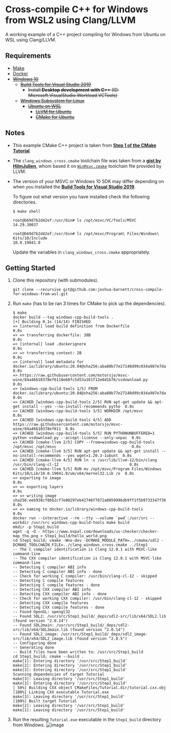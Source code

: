 # Cross-compile C++ for Windows from WSL2 using Clang/LLVM

A working example of a C++ project compiling for Windows from Ubuntu on WSL using Clang/LLVM.

## Requirements
-   [Make](https://www.gnu.org/software/make/)
-   [Docker](https://docs.docker.com/get-docker/)
-   ~~[Windows 10](https://www.microsoft.com/en-gb/software-download/windows10)~~
    -   ~~[Build Tools for Visual Studio 2019](https://visualstudio.microsoft.com/downloads/#build-tools-for-visual-studio-2019)~~
        -   ~~Install **Desktop development with C++** (ID: Microsoft.VisualStudio.Workload.VCTools)~~
    -   ~~[Windows Subsystem for Linux](https://docs.microsoft.com/en-us/windows/wsl/install-win10)~~
        -   ~~[Ubuntu on WSL](https://ubuntu.com/wsl)~~
            -   ~~[LLVM for Ubuntu](https://apt.llvm.org/)~~
            -   ~~[CMake for Ubuntu](https://apt.kitware.com/)~~

## Notes

-   This example CMake C++ project is taken from [**Step 1 of the CMake Tutorial**](https://cmake.org/cmake/help/latest/guide/tutorial/index.html#a-basic-starting-point-step-1).
-   The `clang_windows_cross.cmake` toolchain file was taken from a [**gist by HilmJulien**](https://gist.github.com/HiImJulien/3eb47d7d874fe5483810bd77940e74c0), whom based it on [`WinMsvc.cmake`](https://github.com/llvm/llvm-project/blob/llvmorg-12.0.0/llvm/cmake/platforms/WinMsvc.cmake) toolchain file provided by LLVM.
-   The version of your MSVC or Windows 10 SDK may differ depending on when you installed the [**Build Tools for Visual Studio 2019**](https://visualstudio.microsoft.com/downloads/#build-tools-for-visual-studio-2019).

    To figure out what version you have installed check the following directories.
    ```shell
    $ make shell

    root@b69d7b2d42ef:/usr/bin# ls /opt/msvc/VC/Tools/MSVC
    14.29.30037

    root@b69d7b2d42ef:/usr/bin# ls /opt/msvc/Program\ Files/Windows\ Kits/10/Include
    10.0.19041.0
    ```
    Update the variables in `clang_windows_cross.cmake` appropriately.

## Getting Started

1.  Clone this repository (with submodules).
    ```shell
    git clone --recursive git@github.com:joshua-barnett/cross-compile-for-windows-from-wsl.git
    ```

2.  Run `make` (has to be ran 3 times for CMake to pick up the dependencies).
    ```shell
    $ make
    docker build --tag windows-cpp-build-tools .
    [+] Building 0.1s (14/14) FINISHED                                                                                       
    => [internal] load build definition from Dockerfile                                                                0.0s
    => => transferring dockerfile: 38B                                                                                 0.0s
    => [internal] load .dockerignore                                                                                   0.0s
    => => transferring context: 2B                                                                                     0.0s
    => [internal] load metadata for docker.io/library/ubuntu:20.04@sha256:aba80b77e27148d99c034a987e7da3a287ed4553903  0.0s
    => https://raw.githubusercontent.com/mstorsjo/msvc-wine/84a46610378ef6118e60fc5d53a161f12e8d1b76/vsdownload.py     0.0s
    => [windows-cpp-build-tools 1/5] FROM docker.io/library/ubuntu:20.04@sha256:aba80b77e27148d99c034a987e7da3a287ed4  0.0s
    => CACHED [windows-cpp-build-tools 2/5] RUN apt-get update && apt-get install --yes --no-install-recommends pytho  0.0s
    => CACHED [windows-cpp-build-tools 3/5] WORKDIR /opt/msvc                                                          0.0s
    => CACHED [windows-cpp-build-tools 4/5] ADD https://raw.githubusercontent.com/mstorsjo/msvc-wine/84a46610378ef611  0.0s
    => CACHED [windows-cpp-build-tools 5/5] RUN PYTHONUNBUFFERED=1 python vsdownload.py --accept-license --only-unpac  0.0s
    => CACHED [cmake-llvm 2/5] COPY --from=windows-cpp-build-tools /opt/msvc /opt/msvc                                 0.0s
    => CACHED [cmake-llvm 3/5] RUN apt-get update && apt-get install --no-install-recommends --yes wget=1.20.3-1ubunt  0.0s
    => CACHED [cmake-llvm 4/5] RUN ln -s /usr/lib/llvm-12/bin/clang /usr/bin/clang-cl-12                               0.0s
    => CACHED [cmake-llvm 5/5] RUN mv /opt/msvc/Program Files/Windows Kits/10/Lib/10.0.19041.0/um/x64/kernel32.Lib /o  0.0s
    => exporting to image                                                                                              0.0s
    => => exporting layers                                                                                             0.0s
    => => writing image sha256:eeb938cf86b2cf7e80297eb42746f7672a0059996db9ff1f5b9733347f360a21                        0.0s
    => => naming to docker.io/library/windows-cpp-build-tools                                                          0.0s
    docker run --interactive --rm --tty --volume `pwd`:/usr/src --workdir /usr/src windows-cpp-build-tools make build
    mkdir -p Step1_build 
    wget -q -O - https://www.oxpal.com/downloads/uv-checker/checker-map_tho.png > Step1_build/hello_world.png
    cd Step1_build; cmake -Wno-dev -DCMAKE_MODULE_PATH=../cmake/sdl2 -DCMAKE_TOOLCHAIN_FILE=../clang_windows_cross.cmake ../Step1
    -- The C compiler identification is Clang 12.0.1 with MSVC-like command-line
    -- The CXX compiler identification is Clang 12.0.1 with MSVC-like command-line
    -- Detecting C compiler ABI info
    -- Detecting C compiler ABI info - done
    -- Check for working C compiler: /usr/bin/clang-cl-12 - skipped
    -- Detecting C compile features
    -- Detecting C compile features - done
    -- Detecting CXX compiler ABI info
    -- Detecting CXX compiler ABI info - done
    -- Check for working CXX compiler: /usr/bin/clang-cl-12 - skipped
    -- Detecting CXX compile features
    -- Detecting CXX compile features - done
    -- Found OpenGL: opengl32   
    -- Found SDL2: /usr/src/Step1_build/_deps/sdl2-src/lib/x64/SDL2.lib (found version "2.0.14") 
    -- Found SDL2main: /usr/src/Step1_build/_deps/sdl2-src/lib/x64/SDL2main.lib (found version "2.0.14") 
    -- Found SDL2_image: /usr/src/Step1_build/_deps/sdl2_image-src/lib/x64/SDL2_image.lib (found version "2.0.5") 
    -- Configuring done
    -- Generating done
    -- Build files have been written to: /usr/src/Step1_build
    cd Step1_build; cmake --build .
    make[1]: Entering directory '/usr/src/Step1_build'
    make[2]: Entering directory '/usr/src/Step1_build'
    make[3]: Entering directory '/usr/src/Step1_build'
    Scanning dependencies of target Tutorial
    make[3]: Leaving directory '/usr/src/Step1_build'
    make[3]: Entering directory '/usr/src/Step1_build'
    [ 50%] Building CXX object CMakeFiles/Tutorial.dir/tutorial.cxx.obj
    [100%] Linking CXX executable Tutorial.exe
    make[3]: Leaving directory '/usr/src/Step1_build'
    [100%] Built target Tutorial
    make[2]: Leaving directory '/usr/src/Step1_build'
    make[1]: Leaving directory '/usr/src/Step1_build'
    ```

3.  Run the resulting `Tutorial.exe` executable in the `Step1_build` directory from Windows.
    ![image](https://user-images.githubusercontent.com/1833542/125002789-9dd4ba80-e04d-11eb-8f56-ea92b1531158.png)

